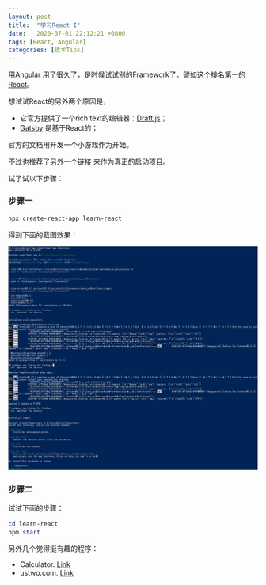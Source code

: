 ```yaml
---
layout: post
title:  "学习React I"
date:   2020-07-01 22:12:21 +0800
tags: [React, Angular]
categories: [技术Tips]
---
```


用[Angular](https://angular.io) 用了很久了，是时候试试别的Framework了。譬如这个排名第一的[React](https://reactjs.org)。


想试试React的另外两个原因是，
- 它官方提供了一个rich text的编辑器：[Draft.js](https://draftjs.org/)；
- [Gatsby](https://www.gatsbyjs.org) 是基于React的；


官方的文档用开发一个小游戏作为开始。   

不过也推荐了另外一个[链接](https://www.taniarascia.com/getting-started-with-react/) 来作为真正的启动项目。


试了试以下步骤：

### 步骤一

```powershell
npx create-react-app learn-react
```

得到下面的截图效果：   

![Pic](/assets/uploads/2020/07/react1.jpg)

### 步骤二

试试下面的步骤：

```powershell
cd learn-react
npm start
```


另外几个觉得挺有趣的程序：
- Calculator. [Link](https://github.com/ahfarmer/calculator)
- ustwo.com. [Link](https://github.com/ustwo/ustwo.com-frontend)

